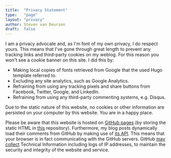 ```yaml
---
title:	"Privacy Statement"
type:   "page"
layout: "privacy"
author: Steven van Deursen
draft:	false
---
```


I am a privacy advocate and, as I'm font of my own privacy, I do respect yours. This means that I've gone through great length to prevent any tracking links and third-party cookies on my weblog. For this reason you won't see a cookie banner on this site. I did this by:

* Making local copies of fonts retrieved from Google that the used Hugo template referred to.
* Excluding any site analytics, such as Google Analytics.
* Refraining from using any tracking pixels and share buttons from Facebook, Twitter, Google, and LinkedIn.
* Refraining from using any third-party commenting systems, e.g. Disqus.

Due to the static nature of this website, no cookies or other information are persisted on your computer by this website. You are in a happy place. 

Please be aware that this website is hosted on [GitHub pages](https://pages.github.com/) (by storing the static HTML in [this](https://github.com/dotnetjunkie/dotnetjunkie.github.com) repository). Furthermore, my blog posts dynamically load their comments from GitHub by making use of [its API](https://developer.github.com/v3/). This means that your browser is in fact communicating with the GitHub servers. GitHub [may collect](https://help.github.com/en/articles/github-privacy-statement#github-pages) Technical Information including logs of IP addresses, to maintain the security and integrity of the website and service.